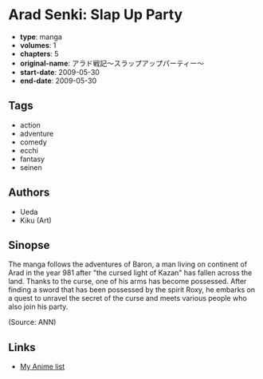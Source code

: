 # Arad Senki: Slap Up Party

-   **type**: manga
-   **volumes**: 1
-   **chapters**: 5
-   **original-name**: アラド戦記～スラップアップパーティー～
-   **start-date**: 2009-05-30
-   **end-date**: 2009-05-30

## Tags

-   action
-   adventure
-   comedy
-   ecchi
-   fantasy
-   seinen

## Authors

-   Ueda
-   Kiku (Art)

## Sinopse

The manga follows the adventures of Baron, a man living on continent of Arad in the year 981 after "the cursed light of Kazan" has fallen across the land. Thanks to the curse, one of his arms has become possessed. After finding a sword that has been possessed by the spirit Roxy, he embarks on a quest to unravel the secret of the curse and meets various people who also join his party.

(Source: ANN)

## Links

-   [My Anime list](https://myanimelist.net/manga/57793/Arad_Senki__Slap_Up_Party)
